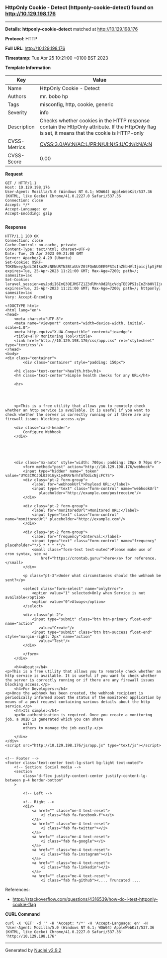### HttpOnly Cookie - Detect (httponly-cookie-detect) found on http://10.129.198.176
---
**Details**: **httponly-cookie-detect**  matched at http://10.129.198.176

**Protocol**: HTTP

**Full URL**: http://10.129.198.176

**Timestamp**: Tue Apr 25 10:21:00 +0100 BST 2023

**Template Information**

| Key | Value |
|---|---|
| Name | HttpOnly Cookie - Detect |
| Authors | mr. bobo hp |
| Tags | misconfig, http, cookie, generic |
| Severity | info |
| Description | Checks whether cookies in the HTTP response contain the HttpOnly attribute. If the HttpOnly flag is set, it means that the cookie is HTTP-only<br> |
| CVSS-Metrics | [CVSS:3.0/AV:N/AC:L/PR:N/UI:N/S:U/C:N/I:N/A:N](https://www.first.org/cvss/calculator/3.0#CVSS:3.0/AV:N/AC:L/PR:N/UI:N/S:U/C:N/I:N/A:N) |
| CVSS-Score | 0.00 |

**Request**
```http
GET / HTTP/1.1
Host: 10.129.198.176
User-Agent: Mozilla/5.0 (Windows NT 6.1; WOW64) AppleWebKit/537.36 (KHTML, like Gecko) Chrome/41.0.2227.0 Safari/537.36
Connection: close
Accept: */*
Accept-Language: en
Accept-Encoding: gzip


```

**Response**
```http
HTTP/1.1 200 OK
Connection: close
Cache-Control: no-cache, private
Content-Type: text/html; charset=UTF-8
Date: Tue, 25 Apr 2023 09:21:00 GMT
Server: Apache/2.4.29 (Ubuntu)
Set-Cookie: XSRF-TOKEN=eyJpdiI6Iko2RzNENURTN3BtaUUrZ0tFQmNUOEE9PSIsInZhbHVlIjoicjlpSjF6S2VaQkFJY2wwWE10R0FuZlpHcFl3K2xQa2VUZ2hUcU8vNGZjNkhBMjR3QWdUZExWYlVuSDE2NldxQUVrSUN0b3RLZ0hndEJ0c1gvTWFERUtIN3VhMEcwbFZnQXIxUGtqNk5FMlFqUTNqdzlBTnNSZjd6VE9TT1FyeUciLCJtYWMiOiIwZmVlM2ZjMjI2NDczNTBmZjExYWE4YjRkODQ3YTJjMmExNDQ0OTkwMTc0NDgwYjhkMzlhYzI4MDM5ZmQ2ZDkxIiwidGFnIjoiIn0%3D; expires=Tue, 25-Apr-2023 11:21:00 GMT; Max-Age=7200; path=/; samesite=lax
Set-Cookie: laravel_session=eyJpdiI6ImQ3OEJMSTZ1Z3dlMnhOd2RicVdqTEE9PSIsInZhbHVlIjoiVjgwQWJaVzFzRUtiUk82cTFGa3BMdzdJQnNYSU9sYncvTmV0RDRXQWc1WlBoT0ZWVkk3Y3h4cHd3cC9wZmFDZm5Wb05XZFZSRkI5MUZhRmpDVVBHc2dlWjd6VWtFbEh3eGxMaFhxeVM2YTlNdHlYVEJFZzFoTGtFRFo1RVlDYlEiLCJtYWMiOiJhMzkyODBjYzY2YzQ1MDU5NmQ4NjgzN2EwNDlkZmJmODFmZWUzYWUyNDFlZGVmM2E4ZDlkNTMzMDA3ZDIxZDFkIiwidGFnIjoiIn0%3D; expires=Tue, 25-Apr-2023 11:21:00 GMT; Max-Age=7200; path=/; httponly; samesite=lax
Vary: Accept-Encoding

<!DOCTYPE html>
<html lang="en">
<head>
    <meta charset="UTF-8">
    <meta name="viewport" content="width=device-width, initial-scale=1.0">
    <meta http-equiv="X-UA-Compatible" content="ie=edge">
    <title>HTTP Monitoring Tool</title>
    <link href="http://10.129.198.176/css/app.css" rel="stylesheet" type="text/css"/>
</head>
<body>
<div class="container">
        <div class="container" style="padding: 150px">

	<h1 class="text-center">health.htb</h1>
	<h4 class="text-center">Simple health checks for any URL</h4>

	<hr>




	<p>This is a free utility that allows you to remotely check whether an http service is available. It is useful if you want to check whether the server is correctly running or if there are any firewall issues blocking access.</p>

	<div class="card-header">
	    Configure Webhook
	</div>


	
	
	
	<div class="mx-auto" style="width: 700px; padding: 20px 0 70px 0">
	    <form method="post" action="http://10.129.198.176/webhook">
		<input type="hidden" name="_token" value="UYO3CMCJDL0391Gyk1y4RRrNrhfAfOdicNjcFC7S">
		<div class="pt-2 form-group">
		    <label for="webhookUrl">Payload URL:</label>
		    <input type="text" class="form-control" name="webhookUrl"
			   placeholder="http://example.com/postreceive"/>
		</div>

		<div class="pt-2 form-group">
		    <label for="monitoredUrl">Monitored URL:</label>
		    <input type="text" class="form-control" name="monitoredUrl" placeholder="http://example.com"/>
		</div>

		<div class="pt-2 form-group">
		    <label for="frequency">Interval:</label>
		    <input type="text" class="form-control" name="frequency" placeholder="*/5 * * * *"/>
		    <small class="form-text text-muted">Please make use of cron syntax, see <a
			    href="https://crontab.guru/">here</a> for reference.</small>
		</div>

		<p class="pt-3">Under what circumstances should the webhook be sent?</p>

		<select class="form-select" name="onlyError">
		    <option value="1" selected>Only when Service is not available</option>
		    <option value="0">Always</option>
		</select>

		<div class="pt-2">
		    <input type="submit" class="btn btn-primary float-end" name="action"
			   value="Create"/>
		    <input type="submit" class="btn btn-success float-end" style="margin-right: 2px" name="action"
			   value="Test"/>
		</div>

	    </form>
	</div>

	<h4>About:</h4>
<p>This is a free utility that allows you to remotely check whether an http service is available. It is useful if you want to check whether the server is correctly running or if there are any firewall issues blocking access.</p>
	<h4>For Developers:</h4>
<p>Once the webhook has been created, the webhook recipient is periodically informed about the status of the monitored application by means of a post request containing various details about the http service.</p>
	<h4>Its simple:</h4>
	<p>No authentication is required. Once you create a monitoring job, a UUID is generated which you can share
	    with
	    others to manage the job easily.</p>

    </div>
</div>
<script src="http://10.129.198.176/js/app.js" type="text/js"></script>


<!-- Footer -->
<footer class="text-center text-lg-start bg-light text-muted">
    <!-- Section: Social media -->
    <section
        class="d-flex justify-content-center justify-content-lg-between p-4 border-bottom"
    >

        <!-- Left -->

        <!-- Right -->
        <div>
            <a href="" class="me-4 text-reset">
                <i class="fab fa-facebook-f"></i>
            </a>
            <a href="" class="me-4 text-reset">
                <i class="fab fa-twitter"></i>
            </a>
            <a href="" class="me-4 text-reset">
                <i class="fab fa-google"></i>
            </a>
            <a href="" class="me-4 text-reset">
                <i class="fab fa-instagram"></i>
            </a>
            <a href="" class="me-4 text-reset">
                <i class="fab fa-linkedin"></i>
            </a>
            <a href="" class="me-4 text-reset">
                <i class="fab fa-github"><.... Truncated ....
```

References: 
- https://stackoverflow.com/questions/4316539/how-do-i-test-httponly-cookie-flag

**CURL Command**
```
curl -X 'GET' -d '' -H 'Accept: */*' -H 'Accept-Language: en' -H 'User-Agent: Mozilla/5.0 (Windows NT 6.1; WOW64) AppleWebKit/537.36 (KHTML, like Gecko) Chrome/41.0.2227.0 Safari/537.36' 'http://10.129.198.176'
```
---
Generated by [Nuclei v2.9.2](https://github.com/projectdiscovery/nuclei)